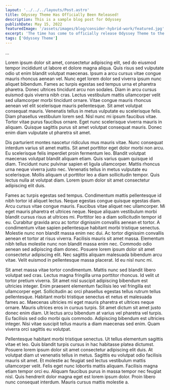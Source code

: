 ```yaml
---
layout: '../../../layouts/Post.astro'
title: Odyssey Theme Has Officially Been Released!
description: This is a sample blog post for Odyssey
publishDate: May 15, 2022
featuredImage: '/assets/images/blog/consider-hybrid-work/featured.jpg'
excerpt: 'The time has come to officially release Odyssey Theme to the world. Learn more about what it is and how you can start using it today.'
tags: ['Odyssey Theme']
---
```




...

Lorem ipsum dolor sit amet, consectetur adipiscing elit, sed do eiusmod tempor incididunt ut labore et dolore magna aliqua. Quis risus sed vulputate odio ut enim blandit volutpat maecenas. Ipsum a arcu cursus vitae congue mauris rhoncus aenean vel. Nunc eget lorem dolor sed viverra ipsum nunc aliquet bibendum. Fames ac turpis egestas sed tempus urna et pharetra pharetra. Donec ultrices tincidunt arcu non sodales. Diam in arcu cursus euismod quis viverra nibh cras. Lectus vestibulum mattis ullamcorper velit sed ullamcorper morbi tincidunt ornare. Vitae congue mauris rhoncus aenean vel elit scelerisque mauris pellentesque. Sit amet volutpat consequat mauris. Venenatis tellus in metus vulputate eu scelerisque felis. Diam phasellus vestibulum lorem sed. Nisl nunc mi ipsum faucibus vitae. Tortor vitae purus faucibus ornare. Eget nunc scelerisque viverra mauris in aliquam. Quisque sagittis purus sit amet volutpat consequat mauris. Donec enim diam vulputate ut pharetra sit amet.

Dis parturient montes nascetur ridiculus mus mauris vitae. Nunc consequat interdum varius sit amet mattis. Sit amet porttitor eget dolor morbi non arcu. Eu scelerisque felis imperdiet proin fermentum leo. Blandit volutpat maecenas volutpat blandit aliquam etiam. Quis varius quam quisque id diam. Tincidunt nunc pulvinar sapien et ligula ullamcorper. Mattis rhoncus urna neque viverra justo nec. Venenatis tellus in metus vulputate eu scelerisque. Mollis aliquam ut porttitor leo a diam sollicitudin tempor. Quis lectus nulla at volutpat diam. Lorem ipsum dolor sit amet consectetur adipiscing elit duis.

Fames ac turpis egestas sed tempus. Condimentum mattis pellentesque id nibh tortor id aliquet lectus. Neque egestas congue quisque egestas diam. Arcu cursus vitae congue mauris. Faucibus vitae aliquet nec ullamcorper. Mi eget mauris pharetra et ultrices neque. Neque aliquam vestibulum morbi blandit cursus risus at ultrices mi. Porttitor leo a diam sollicitudin tempor id eu. Curabitur gravida arcu ac tortor dignissim convallis aenean et tortor. A condimentum vitae sapien pellentesque habitant morbi tristique senectus. Molestie nunc non blandit massa enim nec dui. Ac tortor dignissim convallis aenean et tortor at risus viverra. Facilisis mauris sit amet massa. Elementum nibh tellus molestie nunc non blandit massa enim nec. Commodo odio aenean sed adipiscing diam donec. Posuere lorem ipsum dolor sit amet consectetur adipiscing elit. Nec sagittis aliquam malesuada bibendum arcu vitae. Velit euismod in pellentesque massa placerat. Id eu nisl nunc mi.

Sit amet massa vitae tortor condimentum. Mattis nunc sed blandit libero volutpat sed cras. Lectus magna fringilla urna porttitor rhoncus. Id velit ut tortor pretium viverra. Sit amet nisl suscipit adipiscing bibendum est ultricies integer. Enim praesent elementum facilisis leo vel fringilla est ullamcorper eget. Sollicitudin ac orci phasellus egestas tellus rutrum tellus pellentesque. Habitant morbi tristique senectus et netus et malesuada fames ac. Maecenas ultricies mi eget mauris pharetra et ultrices neque ornare. Mauris ultrices eros in cursus turpis. Sit amet dictum sit amet justo donec enim diam. Ut lectus arcu bibendum at varius vel pharetra vel turpis. Eu facilisis sed odio morbi quis commodo. Adipiscing bibendum est ultricies integer. Nisi vitae suscipit tellus mauris a diam maecenas sed enim. Quam viverra orci sagittis eu volutpat.

Pellentesque habitant morbi tristique senectus. Ut tellus elementum sagittis vitae et leo. Quis blandit turpis cursus in hac habitasse platea dictumst. Posuere lorem ipsum dolor sit amet consectetur adipiscing elit duis. At volutpat diam ut venenatis tellus in metus. Sagittis eu volutpat odio facilisis mauris sit amet. Et molestie ac feugiat sed lectus vestibulum mattis ullamcorper velit. Felis eget nunc lobortis mattis aliquam. Facilisis magna etiam tempor orci eu. Aliquam faucibus purus in massa tempor nec feugiat nisl. Quis hendrerit dolor magna eget est lorem ipsum dolor. Proin libero nunc consequat interdum. Mauris cursus mattis molestie a.
